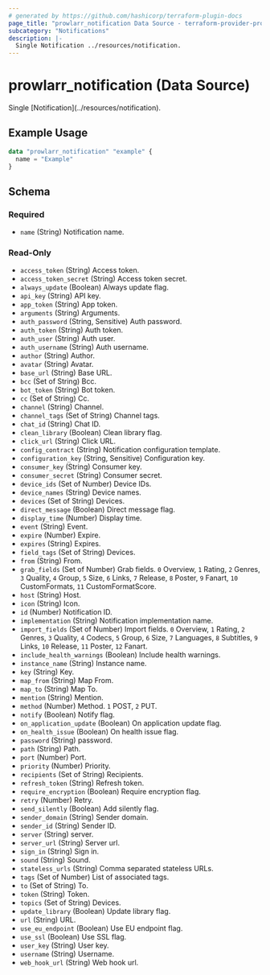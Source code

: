 ```yaml
---
# generated by https://github.com/hashicorp/terraform-plugin-docs
page_title: "prowlarr_notification Data Source - terraform-provider-prowlarr"
subcategory: "Notifications"
description: |-
  Single Notification ../resources/notification.
---
```


# prowlarr_notification (Data Source)

<!-- subcategory:Notifications -->Single [Notification](../resources/notification).

## Example Usage

```terraform
data "prowlarr_notification" "example" {
  name = "Example"
}
```

<!-- schema generated by tfplugindocs -->
## Schema

### Required

- `name` (String) Notification name.

### Read-Only

- `access_token` (String) Access token.
- `access_token_secret` (String) Access token secret.
- `always_update` (Boolean) Always update flag.
- `api_key` (String) API key.
- `app_token` (String) App token.
- `arguments` (String) Arguments.
- `auth_password` (String, Sensitive) Auth password.
- `auth_token` (String) Auth token.
- `auth_user` (String) Auth user.
- `auth_username` (String) Auth username.
- `author` (String) Author.
- `avatar` (String) Avatar.
- `base_url` (String) Base URL.
- `bcc` (Set of String) Bcc.
- `bot_token` (String) Bot token.
- `cc` (Set of String) Cc.
- `channel` (String) Channel.
- `channel_tags` (Set of String) Channel tags.
- `chat_id` (String) Chat ID.
- `clean_library` (Boolean) Clean library flag.
- `click_url` (String) Click URL.
- `config_contract` (String) Notification configuration template.
- `configuration_key` (String, Sensitive) Configuration key.
- `consumer_key` (String) Consumer key.
- `consumer_secret` (String) Consumer secret.
- `device_ids` (Set of Number) Device IDs.
- `device_names` (String) Device names.
- `devices` (Set of String) Devices.
- `direct_message` (Boolean) Direct message flag.
- `display_time` (Number) Display time.
- `event` (String) Event.
- `expire` (Number) Expire.
- `expires` (String) Expires.
- `field_tags` (Set of String) Devices.
- `from` (String) From.
- `grab_fields` (Set of Number) Grab fields. `0` Overview, `1` Rating, `2` Genres, `3` Quality, `4` Group, `5` Size, `6` Links, `7` Release, `8` Poster, `9` Fanart, `10` CustomFormats, `11` CustomFormatScore.
- `host` (String) Host.
- `icon` (String) Icon.
- `id` (Number) Notification ID.
- `implementation` (String) Notification implementation name.
- `import_fields` (Set of Number) Import fields. `0` Overview, `1` Rating, `2` Genres, `3` Quality, `4` Codecs, `5` Group, `6` Size, `7` Languages, `8` Subtitles, `9` Links, `10` Release, `11` Poster, `12` Fanart.
- `include_health_warnings` (Boolean) Include health warnings.
- `instance_name` (String) Instance name.
- `key` (String) Key.
- `map_from` (String) Map From.
- `map_to` (String) Map To.
- `mention` (String) Mention.
- `method` (Number) Method. `1` POST, `2` PUT.
- `notify` (Boolean) Notify flag.
- `on_application_update` (Boolean) On application update flag.
- `on_health_issue` (Boolean) On health issue flag.
- `password` (String) password.
- `path` (String) Path.
- `port` (Number) Port.
- `priority` (Number) Priority.
- `recipients` (Set of String) Recipients.
- `refresh_token` (String) Refresh token.
- `require_encryption` (Boolean) Require encryption flag.
- `retry` (Number) Retry.
- `send_silently` (Boolean) Add silently flag.
- `sender_domain` (String) Sender domain.
- `sender_id` (String) Sender ID.
- `server` (String) server.
- `server_url` (String) Server url.
- `sign_in` (String) Sign in.
- `sound` (String) Sound.
- `stateless_urls` (String) Comma separated stateless URLs.
- `tags` (Set of Number) List of associated tags.
- `to` (Set of String) To.
- `token` (String) Token.
- `topics` (Set of String) Devices.
- `update_library` (Boolean) Update library flag.
- `url` (String) URL.
- `use_eu_endpoint` (Boolean) Use EU endpoint flag.
- `use_ssl` (Boolean) Use SSL flag.
- `user_key` (String) User key.
- `username` (String) Username.
- `web_hook_url` (String) Web hook url.



